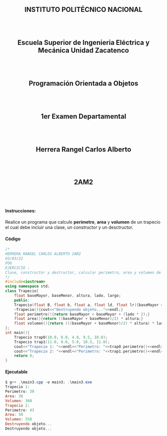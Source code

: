 <h2 align="center">INSTITUTO POLITÉCNICO NACIONAL</h2>
<div>&nbsp;</div>
<div>&nbsp;</div>
<h2 align="center">Escuela Superior de Ingenieria Eléctrica y Mecánica Unidad Zacatenco</h2>
<div>&nbsp;</div>
<div>&nbsp;</div>
<h2 align="center">Programación Orientada a Objetos</h2>
<div>&nbsp;</div>
<div>&nbsp;</div>
<h2 align="center">1er Examen Departamental</h2>
<div>&nbsp;</div>
<div>&nbsp;</div>
<h2 align="center">Herrera Rangel Carlos Alberto</h2>
<div>&nbsp;</div>
<div>&nbsp;</div>
<h2 align="center">2AM2</h2>
<div>&nbsp;</div>
<div>&nbsp;</div>
<div style="page-break-after: always;"></div>
<h4>Instrucciones:</h4>

Realice un programa que calcule **perimetro**, **area** y **volumen** de un trapecio el cual debe incluir una clase, un constructor y un desctructor.

<h4>Código</h4>

```cpp
/*
HERRERA RANGEL CARLOS ALBERTO 2AM2
03/03/22
POO
EJERCICIO :
Clase, constructor y destructor, calcular perimetro, area y volumen de un trapecio.
*/
#include<iostream>
using namespace std;
class Trapecio{
    float baseMayor, baseMenor, altura, lado, largo;
    public:
    Trapecio(float B, float b, float a, float ld, float lr){baseMayor = B, baseMenor = b, altura = a, lado = ld, largo = lr;}
    ~Trapecio(){cout<<"Destruyendo objeto..."<<endl;}
    float perimetro(){return baseMayor + baseMayor + (lado * 2);}
    float area(){return ((baseMayor + baseMenor)/2) * altura;}
    float volumen(){return (((baseMayor + baseMenor)/2) * altura) * largo;}
};
int main(){
    Trapecio trap0(10.0, 8.0, 4.0, 9.5, 10.0);
    Trapecio trap1(11.0, 9.0, 5.0, 10.5, 11.0);
    cout<<"Trapecio 1: "<<endl<<"Perimetro: "<<trap0.perimetro()<<endl<<"Area: "<<trap0.area()<<endl<<"Volumen: "<<trap0.volumen()<<endl;
    cout<<"Trapecio 2: "<<endl<<"Perimetro: "<<trap1.perimetro()<<endl<<"Area: "<<trap1.area()<<endl<<"Volumen: "<<trap1.volumen()<<endl;
    return 0;
}
```

<div style="page-break-after: always;"></div>

<h4>Ejecutable</h4>

```powershell
$ g++ .\main3.cpp -o main3; .\main3.exe
Trapecio 1: 
Perimetro: 39
Area: 36
Volumen: 360
Trapecio 2: 
Perimetro: 43
Area: 50
Volumen: 550
Destruyendo objeto...
Destruyendo objeto...
```